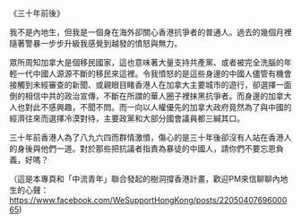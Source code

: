 《三十年前後》

我不是內地生，但我是一個身在海外卻關心香港抗爭者的普通人。過去的幾個月裡隨著警暴一步步升級我感覺到越發的憤怒與無力。

眾所周知加拿大是個移民國家，這也意味著大量支持共產黨、或者被完全洗腦的年輕一代中國人源源不斷的移民來這裡。令我憤怒的是這些身邊的中國人儘管有機會接觸到未經審查的新聞、或親眼目睹香港人在加拿大主要城市的遊行，卻選擇一面倒的相信中共的政治宣傳，不斷在所謂的華人圈子裡抹黑抗爭者。而身邊的加拿大人也對此不感興趣，不聞不問。而一向以人權優先的加拿大政府竟然為了與中國的經濟往來而選擇冷漠對待，主要政黨和大部分國會議員都三緘其口。

三十年前香港人為了八九六四而群情激憤，傷心的是三十年後卻沒有人站在香港人的身後與他們一道。對於那些把抗議者指責為暴徒的中國人，請你們不要忘恩負義，好嗎？

（這是本專頁和「中流青年」聯合發起的樹洞撐香港計畫，歡迎PM來信聊聊內地生的心聲：https://www.facebook.com/WeSupportHongKong/posts/2205040769600065)

